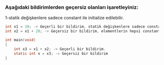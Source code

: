 ### Aşağıdaki bildirimlerden geçersiz olanları işaretleyiniz: 
1-statik değişkenlere sadece constant ile initialize edilebilir.

```C
int x1 = 10; -> Geçerli bir bildirim, statik değişkenlere sadece constant ile initialize edilebilir.
int x2 = x1 + 20; -> Geçersiz bir bildirim, elementlerin hepsi constant olmalı.

int main(void)
{
	int x3 = x1 + x2; -> Geçerli bir bildirim.
	static int x = x3; -> Geçersiz bir bildirim
}
```
